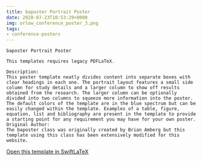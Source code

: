 ```yaml
---
title: baposter Portrait Poster
date: 2020-07-23T10:53:29+0000
img: orlow_conference_poster_3.png
tags:
- conference-posters
---
```

```
baposter Portrait Poster

This templates requires legacy PDFLaTeX.

Description:
This poster template neatly divides content into separate boxes with clear headings in each one. The portrait layout features a small side column for study details and a larger column to show off results obtained from the research. The larger column can be optionally divided into two columns to squeeze more information into the poster. The default colors of the template are in the blue spectrum but can be easily changed within the template. Examples of a table, figure, equation, list and bibliography are present in the template to provide a starting point for any requirement you may have for your own poster.
Original Author:
The baposter class was originally created by Brian Amberg but this template using this class has been extensively modified for this website.
```
[Open this template in SwiftLaTeX](https://www.swiftlatex.com/project.html?import=https://swiftlatex.github.io/LaTeXBoilerPlate/zips/dfvku_conference_poster_3.zip&import_name=baposter%20Portrait%20Poster)
